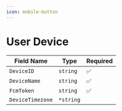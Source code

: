```yaml
---
icon: mobile-button
---
```


# User Device

| Field Name       | Type      | Required |
| ---------------- | --------- | -------- |
| `DeviceID`       | `string`  | ✅        |
| `DeviceName`     | `string`  | ✅        |
| `FcmToken`       | `string`  | ✅        |
| `DeviceTimezone` | `*string` |          |
